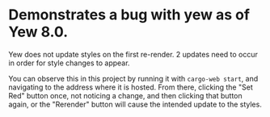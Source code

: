 # Demonstrates a bug with yew as of Yew 8.0.

Yew does not update styles on the first re-render. 2 updates need to occur in order for style changes to appear.

You can observe this in this project by running it with `cargo-web start`, and navigating to the address where it is hosted.
From there, clicking the "Set Red" button once, not noticing a change, and then clicking that button again, or the "Rerender" button will cause the intended update to the styles.